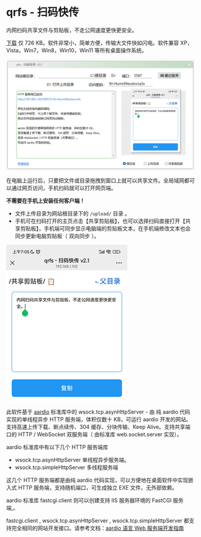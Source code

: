 # qrfs - 扫码快传
内网扫码共享文件与剪贴板，不走公网速度更快更安全。

[下载](dist/qrfs.7z) 仅 726 KB。软件非常小，简单方便，传输大文件快如闪电。软件兼容 XP，Vista，Win7，Win8，Win10，Win11 等所有桌面操作系统。

![qrfs 电脑界面截图](screenshots/qrfs2.jpg)

在电脑上运行后，只要把文件或目录拖拽到窗口上就可以共享文件。全局域网都可以通过网页访问，手机扫码就可以打开网页端。 

**不需要在手机上安装任何客户端！**

- 文件上传目录为网站根目录下的 `/upload/` 目录 。
- 手机可在扫码打开的主页点击【共享剪贴板】，也可以选择扫码直接打开【共享剪贴板】，手机端可同步显示电脑端的剪贴板文本，在手机端修改文本也会同步更新电脑剪贴板（ 双向同步 ）。 

![qrfs 手机界面截图](screenshots/phone.jpg)

此软件基于 [aardio](https://www.aardio.com) 标准库中的 wsock.tcp.asynHttpServer  - 由 纯 aardio 代码实现的单线程异步 HTTP 服务端，体积仅数十 KB，可运行 aardio 开发的网站。支持高速上传下载、断点续传、304 缓存、分块传输、Keep Alive。支持共享端口的 HTTP / WebSocket 双服务端（ 由标准库 web.socket.server 实现）。

aardio 标准库中有以下几个 HTTP 服务端库
- wsock.tcp.asynHttpServer 单线程异步服务端。
- wsock.tcp.simpleHttpServer 多线程服务端

这几个 HTTP 服务端都是由纯 aardio 代码实现，可以方便地在桌面软件中实现嵌入式 HTTP 服务端，支持随机端口，可生成独立 EXE 文件，无外部依赖。

aardio 标准库 fastcgi.client 则可以创建支持 IIS 服务器环境的 FastCGI 服务端,。

fastcgi.client , wsock.tcp.asynHttpServer , wsock.tcp.simpleHttpServer 都支持完全相同的网站开发接口。请参考文档：[aardio 语言 Web 服务端开发指南](https://www.aardio.com/zh-cn/doc/guide/quickstart/web-server.html)